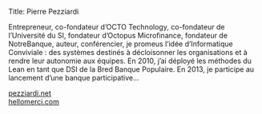 Title: Pierre Pezziardi

Entrepreneur, co-fondateur d’OCTO Technology, co-fondateur de l’Université du SI, fondateur d’Octopus Microfinance, fondateur de NotreBanque, auteur, conférencier, je promeus l’idée d’Informatique Conviviale : des systèmes destinés à décloisonner les organisations et à rendre leur autonomie aux équipes. En 2010, j’ai déployé les méthodes du Lean en tant que DSI de la Bred Banque Populaire. En 2013, je participe au lancement d’une banque participative...

[pezziardi.net][]  
[hellomerci.com][]

[pezziardi.net]: http://www.pezziardi.net  
[hellomerci.com]:http://www.hellomerci.com
